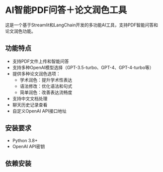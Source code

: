 # AI智能PDF问答＋论文润色工具

这是一个基于Streamlit和LangChain开发的多功能AI工具，支持PDF智能问答和论文润色功能。

## 功能特点

- 支持PDF文件上传和智能问答
- 支持多种OpenAI模型选择（GPT-3.5-turbo、GPT-4、GPT-4-turbo等）
- 提供多种论文润色选项：
  - 学术润色：提升学术性表达
  - 语法修改：优化语法和句式
  - 简单润色：改善表达流畅度
- 支持中文文档处理
- 聊天历史记录查看
- 自定义OpenAI API接口地址

## 安装要求

- Python 3.8+
- OpenAI API密钥

## 依赖安装 